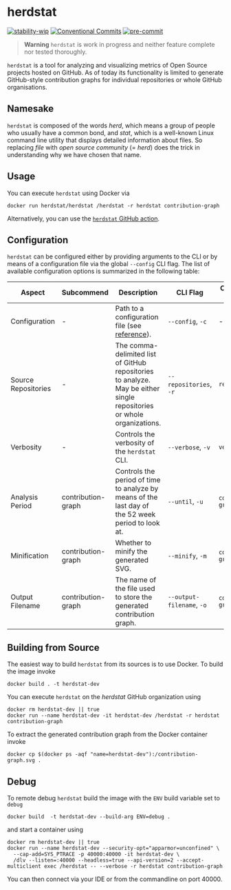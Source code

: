 # herdstat

[![stability-wip](https://img.shields.io/badge/stability-wip-lightgrey.svg)](https://github.com/mkenney/software-guides/blob/master/STABILITY-BADGES.md#work-in-progress)
[![Conventional Commits](https://img.shields.io/badge/Conventional%20Commits-1.0.0-%23FE5196?logo=conventionalcommits&logoColor=white)](https://conventionalcommits.org)
[![pre-commit](https://img.shields.io/badge/pre--commit-enabled-brightgreen?logo=pre-commit&logoColor=white)](https://github.com/pre-commit/pre-commit)

> **Warning** `herdstat` is work in progress and neither feature complete nor tested thoroughly.

`herdstat` is a tool for analyzing and visualizing metrics of Open Source projects hosted on GitHub. As of today its
functionality is limited to generate GitHub-style contribution graphs for individual repositories or whole GitHub
organisations.

## Namesake

`herdstat` is composed of the words _herd_, which means a group of people who usually have a common bond, and _stat_,
which is a well-known Linux command line utility that displays detailed information about files. So replacing _file_
with _open source community_ (= _herd_) does the trick in understanding why we have chosen that name.

## Usage

You can execute `herdstat` using Docker via

```shell
docker run herdstat/herdstat /herdstat -r herdstat contribution-graph
```

Alternatively, you can use the [`herdstat` GitHub action](https://github.com/herdstat/herdstat-action).

## Configuration

`herdstat` can be configured either by providing arguments to the CLI or by means of a configuration file via the global
`--config` CLI flag. The list of available configuration options is summarized in the following table:

| Aspect              | Subcommend         | Description                                                                                                           | CLI Flag                  | Configuration Path            |
| ------------------- | ------------------ | --------------------------------------------------------------------------------------------------------------------- | ------------------------- | ----------------------------- |
| Configuration       | -                  | Path to a configuration file (see [reference](.herdstat.reference.yaml)).                                             | `--config`, `-c`          | -                             |
| Source Repositories | -                  | The comma-delimited list of GitHub repositories to analyze. May be either single repositories or whole organizations. | `--repositories`, `-r`    | `repositories`                |
| Verbosity           | -                  | Controls the verbosity of the `herdstat` CLI.                                                                         | `--verbose`, `-v`         | `verbose`                     |
| Analysis Period     | contribution-graph | Controls the period of time to analyze by means of the last day of the 52 week period to look at.                     | `--until`, `-u`           | `contribution-graph/until`    |
| Minification        | contribution-graph | Whether to minify the generated SVG.                                                                                  | `--minify`, `-m`          | `contribution-graph/minify`   |
| Output Filename     | contribution-graph | The name of the file used to store the generated contribution graph.                                                  | `--output-filename`, `-o` | `contribution-graph/filename` |

## Building from Source

The easiest way to build `herdstat` from its sources is to use Docker. To build the image invoke

```shell
docker build . -t herdstat-dev
```

You can execute `herdstat` on the _herdstat_ GitHub organization using

```shell
docker rm herdstat-dev || true
docker run --name herdstat-dev -it herdstat-dev /herdstat -r herdstat contribution-graph
```

To extract the generated contribution graph from the Docker container invoke

```shell
docker cp $(docker ps -aqf "name=herdstat-dev"):/contribution-graph.svg .
```

## Debug

To remote debug `herdstat` build the image with the `ENV` build variable set to `debug`

```shell
docker build  -t herdstat-dev --build-arg ENV=debug .
```

and start a container using

```shell
docker rm herdstat-dev || true
docker run --name herdstat-dev --security-opt="apparmor=unconfined" \
  --cap-add=SYS_PTRACE -p 40000:40000 -it herdstat-dev \
  /dlv --listen=:40000 --headless=true --api-version=2 --accept-multiclient exec /herdstat -- --verbose -r herdstat contribution-graph
```

You can then connect via your IDE or from the commandline on port 40000.
